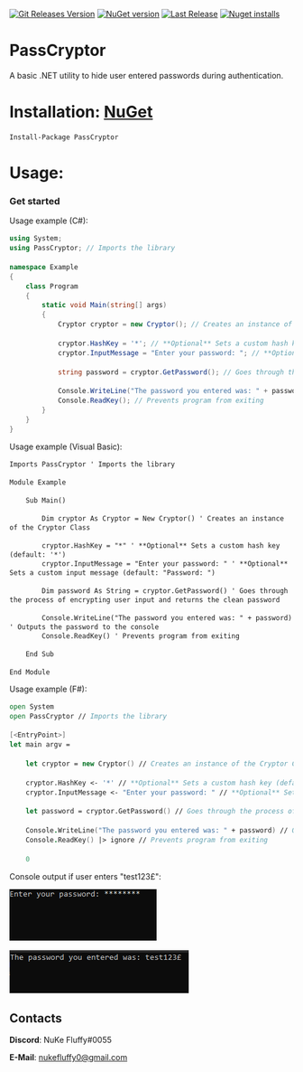 [![Git Releases Version](https://img.shields.io/github/release/NuKeFluffy/PassCryptor.svg)](https://github.com/NuKeFluffy/PassCryptor/releases)
[![NuGet version](https://badge.fury.io/nu/PassCryptor.svg)](https://badge.fury.io/nu/PassCryptor)
[![Last Release](https://img.shields.io/github/release-date/NuKeFluffy/PassCryptor.svg?logo=PassCryptor)](https://github.com/NuKeFluffy/PassCryptor/releases)
[![Nuget installs](https://img.shields.io/nuget/dt/PassCryptor.svg)](https://www.nuget.org/packages/PassCryptor/)  

# PassCryptor
A basic .NET utility to hide user entered passwords during authentication.

# Installation: [NuGet](https://www.nuget.org/)
```
Install-Package PassCryptor
```
# Usage:
### Get started
Usage example (C#):
```csharp
using System;
using PassCryptor; // Imports the library

namespace Example
{
    class Program
    {
        static void Main(string[] args)
        {
            Cryptor cryptor = new Cryptor(); // Creates an instance of the Cryptor Class
            
            cryptor.HashKey = '*'; // **Optional** Sets a custom hash key (default: '*')
            cryptor.InputMessage = "Enter your password: "; // **Optional** Sets a custom input message (default: "Password: ")
            
            string password = cryptor.GetPassword(); // Goes through the process of encrypting user input and returns the clean password
            
            Console.WriteLine("The password you entered was: " + password); // Outputs the password to the console
            Console.ReadKey(); // Prevents program from exiting
        }
    }
}
```
Usage example (Visual Basic):
```vb.net
Imports PassCryptor ' Imports the library

Module Example

    Sub Main()

        Dim cryptor As Cryptor = New Cryptor() ' Creates an instance of the Cryptor Class

        cryptor.HashKey = "*" ' **Optional** Sets a custom hash key (default: '*')
        cryptor.InputMessage = "Enter your password: " ' **Optional** Sets a custom input message (default: "Password: ")

        Dim password As String = cryptor.GetPassword() ' Goes through the process of encrypting user input and returns the clean password

        Console.WriteLine("The password you entered was: " + password) ' Outputs the password to the console
        Console.ReadKey() ' Prevents program from exiting

    End Sub

End Module
```
Usage example (F#):
```fsharp
open System
open PassCryptor // Imports the library

[<EntryPoint>]
let main argv =

    let cryptor = new Cryptor() // Creates an instance of the Cryptor Class

    cryptor.HashKey <- '*' // **Optional** Sets a custom hash key (default: '*')
    cryptor.InputMessage <- "Enter your password: " // **Optional** Sets a custom input message (default: "Password: ")

    let password = cryptor.GetPassword() // Goes through the process of encrypting user input and returns the clean password

    Console.WriteLine("The password you entered was: " + password) // Outputs the password to the console
    Console.ReadKey() |> ignore // Prevents program from exiting

    0
```
Console output if user enters "test123£":

![ExampleBefore](exampleBefore.png)

![ExampleAfter](exampleAfter.png)


## Contacts
**Discord**: NuKe Fluffy#0055

**E-Mail**: nukefluffy0@gmail.com
